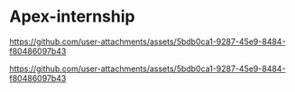 # Apex-internship

https://github.com/user-attachments/assets/5bdb0ca1-9287-45e9-8484-f80486097b43


https://github.com/user-attachments/assets/5bdb0ca1-9287-45e9-8484-f80486097b43
